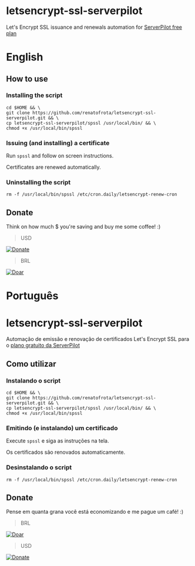 # letsencrypt-ssl-serverpilot
Let's Encrypt SSL issuance and renewals automation for [ServerPilot free plan](http://bit.ly/serverpilot)

# English

## How to use

### Installing the script

```
cd $HOME && \
git clone https://github.com/renatofrota/letsencrypt-ssl-serverpilot.git && \
cp letsencrypt-ssl-serverpilot/spssl /usr/local/bin/ && \
chmod +x /usr/local/bin/spssl
```

### Issuing (and installing) a certificate

Run `spssl` and follow on screen instructions.

Certificates are renewed automatically.

### Uninstalling the script

```
rm -f /usr/local/bin/spssl /etc/cron.daily/letsencrypt-renew-cron
```

## Donate

Think on how much $ you're saving and buy me some coffee! :)

> USD

[![Donate](https://www.paypalobjects.com/en_US/i/btn/btn_donate_SM.gif)](https://www.paypal.com/cgi-bin/webscr?cmd=_s-xclick&hosted_button_id=R58RLRMM8YM6U)

> BRL

[![Doar](https://www.paypalobjects.com/pt_BR/i/btn/btn_donate_SM.gif)](https://www.paypal.com/cgi-bin/webscr?cmd=_s-xclick&hosted_button_id=9JMBDY5QA8X5A)

# Português

# letsencrypt-ssl-serverpilot
Automação de emissão e renovação de certificados Let's Encrypt SSL para o [plano gratuito da ServerPilot](http://bit.ly/serverpilot)

## Como utilizar

### Instalando o script

```
cd $HOME && \
git clone https://github.com/renatofrota/letsencrypt-ssl-serverpilot.git && \
cp letsencrypt-ssl-serverpilot/spssl /usr/local/bin/ && \
chmod +x /usr/local/bin/spssl
```

### Emitindo (e instalando) um certificado

Execute `spssl` e siga as instruções na tela.

Os certificados são renovados automaticamente.

### Desinstalando o script

```
rm -f /usr/local/bin/spssl /etc/cron.daily/letsencrypt-renew-cron
```

## Donate

Pense em quanta grana você está economizando e me pague um café! :)

> BRL

[![Doar](https://www.paypalobjects.com/pt_BR/i/btn/btn_donate_SM.gif)](https://www.paypal.com/cgi-bin/webscr?cmd=_s-xclick&hosted_button_id=9JMBDY5QA8X5A)

> USD

[![Donate](https://www.paypalobjects.com/en_US/i/btn/btn_donate_SM.gif)](https://www.paypal.com/cgi-bin/webscr?cmd=_s-xclick&hosted_button_id=R58RLRMM8YM6U)